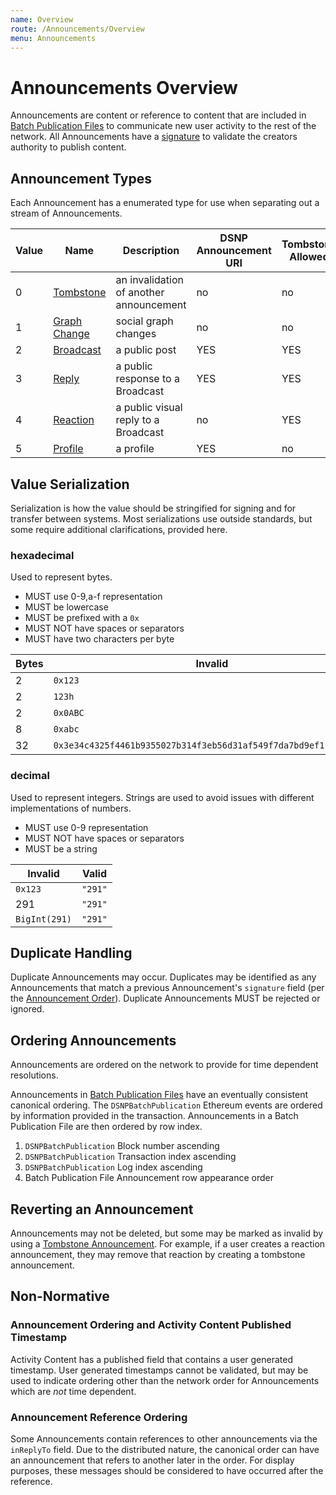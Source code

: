 ```yaml
---
name: Overview
route: /Announcements/Overview
menu: Announcements
---
```


# Announcements Overview

Announcements are content or reference to content that are included in [Batch Publication Files](/BatchPublications/Overview)
to communicate new user activity to the rest of the network.
All Announcements have a [signature](/Announcements/Signatures) to validate the creators authority to publish content.

## Announcement Types

Each Announcement has a enumerated type for use when separating out a stream of Announcements.

| Value | Name | Description | DSNP Announcement URI | Tombstone Allowed |
|------ | ---- | ----------- | --------------------- | ----------------- |
| 0 | [Tombstone](/Announcements/Types/Tombstone) | an invalidation of another announcement | no | no |
| 1 | [Graph Change](/Announcements/Types/GraphChange) | social graph changes | no | no |
| 2 | [Broadcast](/Announcements/Types/Broadcast) | a public post | YES | YES |
| 3 | [Reply](/Announcements/Types/Reply) | a public response to a Broadcast | YES | YES |
| 4 | [Reaction](/Announcements/Types/Reaction) | a public visual reply to a Broadcast | no | YES |
| 5 | [Profile](/Announcements/Types/Profile) | a profile | YES | no |

## Value Serialization

Serialization is how the value should be stringified for signing and for transfer between systems.
Most serializations use outside standards, but some require additional clarifications, provided here.

### hexadecimal

Used to represent bytes.

- MUST use 0-9,a-f representation
- MUST be lowercase
- MUST be prefixed with a `0x`
- MUST NOT have spaces or separators
- MUST have two characters per byte

| Bytes | Invalid | Valid |
| --- | --- | --- |
| 2 | `0x123` | `0x0123` |
| 2 | `123h` | `0x0123` |
| 2 | `0x0ABC` | `0x0abc` |
| 8 | `0xabc` | `0x0000000000000abc` |
| 32 | `0x3e34c4325f4461b9355027b314f3eb56d31af549f7da7bd9ef1ce951651e` | `0x00003e34c4325f4461b9355027b314f3eb56d31af549f7da7bd9ef1ce951651e` |

### decimal

Used to represent integers.
Strings are used to avoid issues with different implementations of numbers.

- MUST use 0-9 representation
- MUST NOT have spaces or separators
- MUST be a string

| Invalid | Valid |
| --- | --- |
| `0x123` | `"291"` |
| 291 | `"291"` |
| `BigInt(291)` | `"291"` |

## Duplicate Handling

Duplicate Announcements may occur.
Duplicates may be identified as any Announcements that match a previous Announcement's `signature` field
(per the [Announcement Order](#ordering-announcements)).
Duplicate Announcements MUST be rejected or ignored.

## Ordering Announcements

Announcements are ordered on the network to provide for time dependent resolutions.

Announcements in [Batch Publication Files](/BatchPublications/Overview) have an eventually consistent canonical ordering.
The `DSNPBatchPublication` Ethereum events are ordered by information provided in the transaction.
Announcements in a Batch Publication File are then ordered by row index.

1. `DSNPBatchPublication` Block number ascending
2. `DSNPBatchPublication` Transaction index ascending
3. `DSNPBatchPublication` Log index ascending
4. Batch Publication File Announcement row appearance order

## Reverting an Announcement

Announcements may not be deleted, but some may be marked as invalid by using a [Tombstone Announcement](/Announcements/Types/Tombstone).
For example, if a user creates a reaction announcement, they may remove that reaction by creating a tombstone announcement.

## Non-Normative

### Announcement Ordering and Activity Content Published Timestamp

Activity Content has a published field that contains a user generated timestamp.
User generated timestamps cannot be validated,
but may be used to indicate ordering other than the network order for Announcements which are *not* time dependent.

### Announcement Reference Ordering

Some Announcements contain references to other announcements via the `inReplyTo` field.
Due to the distributed nature, the canonical order can have an announcement that refers to another later in the order.
For display purposes, these messages should be considered to have occurred after the reference.
